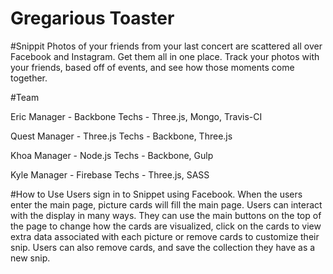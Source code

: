 # Gregarious Toaster

#Snippit
Photos of your friends from your last concert are scattered all over Facebook and Instagram. Get them all in one place. Track your photos with your friends, based off of events, and see how those moments come together. 

#Team

Eric
  Manager - Backbone
  Techs - Three.js, Mongo, Travis-CI

Quest
  Manager - Three.js
  Techs - Backbone, Three.js 

Khoa
  Manager - Node.js
  Techs - Backbone, Gulp

Kyle
  Manager - Firebase
  Techs - Three.js, SASS

#How to Use
Users sign in to Snippet using Facebook.  When the users enter the main page, picture cards will fill the main page.  Users can interact with the display in many ways.  They can use the main buttons on the top of the page to change how the cards are visualized, click on the cards to view extra data associated with each picture or remove cards to customize their snip.  Users can also remove cards, and save the collection they have as a new snip.